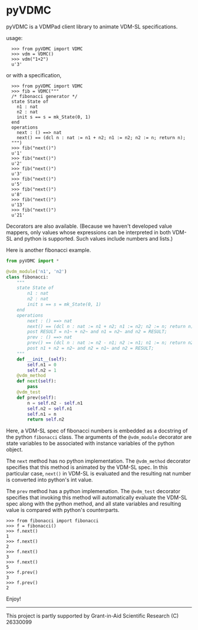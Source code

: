 # pyVDMC
pyVDMC is a VDMPad client library to animate VDM-SL specifications.

usage:

```
  >>> from pyVDMC import VDMC
  >>> vdm = VDMC()
  >>> vdm("1+2")
  u'3'
```

  or with a specification,

```
  >>> from pyVDMC import VDMC
  >>> fib = VDMC("""
  /* fibonacci generator */
  state State of 
    n1 : nat 
    n2 : nat 
    init s == s = mk_State(0, 1)
  end 
  operations 
    next : () ==> nat 
    next() == (dcl n : nat := n1 + n2; n1 := n2; n2 := n; return n);
  """)
  >>> fib("next()")
  u'1'
  >>> fib("next()")
  u'2'
  >>> fib("next()")
  u'3'
  >>> fib("next()")
  u'5'
  >>> fib("next()")
  u'8'
  >>> fib("next()")
  u'13'
  >>> fib("next()")
  u'21'
```

Decorators are also available.
(Because we haven't developed value mappers, only values whose expressions can be interpreted in both VDM-SL and python is supported. Such values include numbers and lists.)

Here is another fibonacci example.
```python
from pyVDMC import *

@vdm_module('n1', 'n2')
class fibonacci:
    """
    state State of 
        n1 : nat
        n2 : nat
        init s == s = mk_State(0, 1)
    end
    operations
        next : () ==> nat
        next() == (dcl n : nat := n1 + n2; n1 := n2; n2 := n; return n)
        post RESULT = n1~ + n2~ and n1 = n2~ and n2 = RESULT;
        prev : () ==> nat
        prev() == (dcl n : nat := n2 - n1; n2 := n1; n1 := n; return n2)
        post n1 + n2 = n2~ and n2 = n1~ and n2 = RESULT;
    """
    def __init__(self):
        self.n1 = 0
        self.n2 = 1
    @vdm_method
    def next(self):
        pass
    @vdm_test
    def prev(self):
        n = self.n2 - self.n1
        self.n2 = self.n1
        self.n1 = n
        return self.n2
```
Here, a VDM-SL spec of fibonacci numbers is embedded as a docstring of the python `fibonacci` class.
The arguments of the `@vdm_module` decorator are state variables to be associated with instance variables of the python object.

The `next` method has no python implementation.
The `@vdm_method` decorator specifies that this method is animated by the VDM-SL spec.
In this particular case, `next()` in VDM-SL is evaluated and the resulting nat number is converted into python's int value.

The `prev` method has a python implemenation.
The `@vdm_test` decorator specifies that invoking this method will automatically evaluate the VDM-SL spec along with the python method, and all state variables and resulting value is compared with python's counterparts.

```
>>> from fibonacci import fibonacci
>>> f = fibonacci()
>>> f.next()
1
>>> f.next()
2
>>> f.next()
3
>>> f.next()
5
>>> f.prev()
3
>>> f.prev()
2
```

Enjoy!

---
This project is partly supported by Grant-in-Aid Scientific Research (C) 26330099
